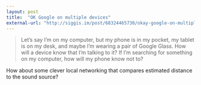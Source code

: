 ```yaml
---
layout: post
title:  "OK Google on multiple devices"
external-url: "http://siggis.im/post/68324465730/okay-google-on-multiple-devices"
---
```


>Let’s say I’m on my computer, but my phone is in my pocket, my tablet is on my desk, and maybe I’m wearing a pair of Google Glass. How will a device know that I’m talking to it? If I’m searching for something on my computer, how will my phone know not to?

How about some clever local networking that compares estimated distance to the sound source?